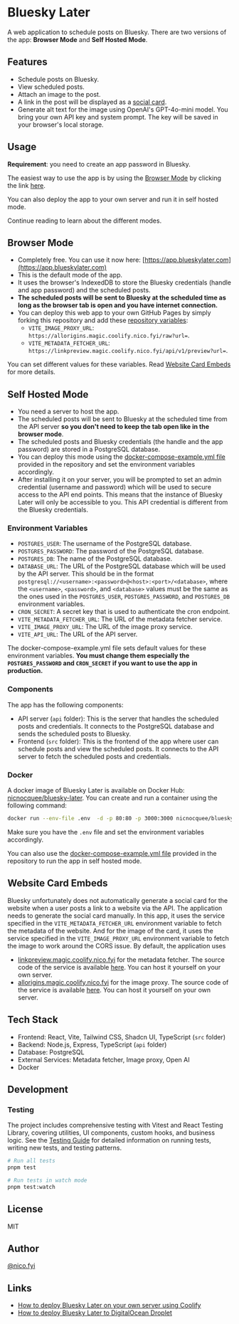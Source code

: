 # Bluesky Later

A web application to schedule posts on Bluesky. There are two versions of the app: **Browser Mode** and **Self Hosted Mode**.

## Features

- Schedule posts on Bluesky.
- View scheduled posts.
- Attach an image to the post.
- A link in the post will be displayed as a [social card](https://docs.bsky.app/docs/advanced-guides/posts#website-card-embeds).
- Generate alt text for the image using OpenAI's GPT-4o-mini model. You bring your own API key and system prompt. The key will be saved in your browser's local storage.

## Usage

**Requirement**: you need to create an app password in Bluesky.

The easiest way to use the app is by using the [Browser Mode](https://github.com/nicnocquee/bluesky-later?tab=readme-ov-file#browser-mode) by clicking the link [here](https://app.blueskylater.com).

You can also deploy the app to your own server and run it in self hosted mode.

Continue reading to learn about the different modes.

## Browser Mode

- Completely free. You can use it now here: [https://app.blueskylater.com](https://app.blueskylater.com)
- This is the default mode of the app.
- It uses the browser's IndexedDB to store the Bluesky credentials (handle and app password) and the scheduled posts.
- **The scheduled posts will be sent to Bluesky at the scheduled time as long as the browser tab is open and you have internet connection.**
- You can deploy this web app to your own GitHub Pages by simply forking this repository and add these [repository variables](https://docs.github.com/en/actions/writing-workflows/choosing-what-your-workflow-does/store-information-in-variables):
  - `VITE_IMAGE_PROXY_URL`: `https://allorigins.magic.coolify.nico.fyi/raw?url=`.
  - `VITE_METADATA_FETCHER_URL`: `https://linkpreview.magic.coolify.nico.fyi/api/v1/preview?url=`.

You can set different values for these variables. Read [Website Card Embeds](#website-card-embeds) for more details.

## Self Hosted Mode

- You need a server to host the app.
- The scheduled posts will be sent to Bluesky at the scheduled time from the API server **so you don't need to keep the tab open like in the browser mode**.
- The scheduled posts and Bluesky credentials (the handle and the app password) are stored in a PostgreSQL database.
- You can deploy this mode using the [docker-compose-example.yml file](https://github.com/nicnocquee/bluesky-later/blob/main/docker-compose-example.yml) provided in the repository and set the environment variables accordingly.
- After installing it on your server, you will be prompted to set an admin credential (username and password) which will be used to secure access to the API end points. This means that the instance of Bluesky Later will only be accessible to you. This API credential is different from the Bluesky credentials.

### Environment Variables

- `POSTGRES_USER`: The username of the PostgreSQL database.
- `POSTGRES_PASSWORD`: The password of the PostgreSQL database.
- `POSTGRES_DB`: The name of the PostgreSQL database.
- `DATABASE_URL`: The URL of the PostgreSQL database which will be used by the API server. This should be in the format `postgresql://<username>:<password>@<host>:<port>/<database>`, where the `<username>`, `<password>`, and `<database>` values must be the same as the ones used in the `POSTGRES_USER`, `POSTGRES_PASSWORD`, and `POSTGRES_DB` environment variables.
- `CRON_SECRET`: A secret key that is used to authenticate the cron endpoint.
- `VITE_METADATA_FETCHER_URL`: The URL of the metadata fetcher service.
- `VITE_IMAGE_PROXY_URL`: The URL of the image proxy service.
- `VITE_API_URL`: The URL of the API server.

The docker-compose-example.yml file sets default values for these environment variables. **You must change them especially the `POSTGRES_PASSWORD` and `CRON_SECRET` if you want to use the app in production.**

### Components

The app has the following components:

- API server (`api` folder): This is the server that handles the scheduled posts and credentials. It connects to the PostgreSQL database and sends the scheduled posts to Bluesky.
- Frontend (`src` folder): This is the frontend of the app where user can schedule posts and view the scheduled posts. It connects to the API server to fetch the scheduled posts and credentials.

### Docker

A docker image of Bluesky Later is available on Docker Hub: [nicnocquee/bluesky-later](https://hub.docker.com/r/nicnocquee/bluesky-later). You can create and run a container using the following command:

```bash
docker run --env-file .env  -d -p 80:80 -p 3000:3000 nicnocquee/bluesky-later
```

Make sure you have the `.env` file and set the environment variables accordingly.

You can also use the [docker-compose-example.yml file](https://github.com/nicnocquee/bluesky-later/blob/main/docker-compose-example.yml) provided in the repository to run the app in self hosted mode.

## Website Card Embeds

Bluesky unfortunately does not automatically generate a social card for the website when a user posts a link to a website via the API. The application needs to generate the social card manually. In this app, it uses the service specified in the `VITE_METADATA_FETCHER_URL` environment variable to fetch the metadata of the website. And for the image of the card, it uses the service specified in the `VITE_IMAGE_PROXY_URL` environment variable to fetch the image to work around the CORS issue. By default, the application uses

- [linkpreview.magic.coolify.nico.fyi](https://linkpreview.magic.coolify.nico.fyi) for the metadata fetcher. The source code of the service is available [here](https://github.com/nicnocquee/link-preview-api). You can host it yourself on your own server.
- [allorigins.magic.coolify.nico.fyi](https://allorigins.magic.coolify.nico.fyi) for the image proxy. The source code of the service is available [here](https://github.com/nicnocquee/allOrigins). You can host it yourself on your own server.

## Tech Stack

- Frontend: React, Vite, Tailwind CSS, Shadcn UI, TypeScript (`src` folder)
- Backend: Node.js, Express, TypeScript (`api` folder)
- Database: PostgreSQL
- External Services: Metadata fetcher, Image proxy, Open AI
- Docker

## Development

### Testing
The project includes comprehensive testing with Vitest and React Testing Library, covering utilities, UI components, custom hooks, and business logic. See the [Testing Guide](docs/testing.md) for detailed information on running tests, writing new tests, and testing patterns.

```bash
# Run all tests
pnpm test

# Run tests in watch mode
pnpm test:watch
```

## License

MIT

## Author

[@nico.fyi](https://bsky.app/profile/nico.fyi)

## Links

- [How to deploy Bluesky Later on your own server using Coolify](https://nico.fyi/blog/how-to-deploy-blueskylater-using-coolify)
- [How to deploy Bluesky Later to DigitalOcean Droplet](https://nico.fyi/blog/how-to-deploy-blueskylater-to-digitalocean-droplet)
